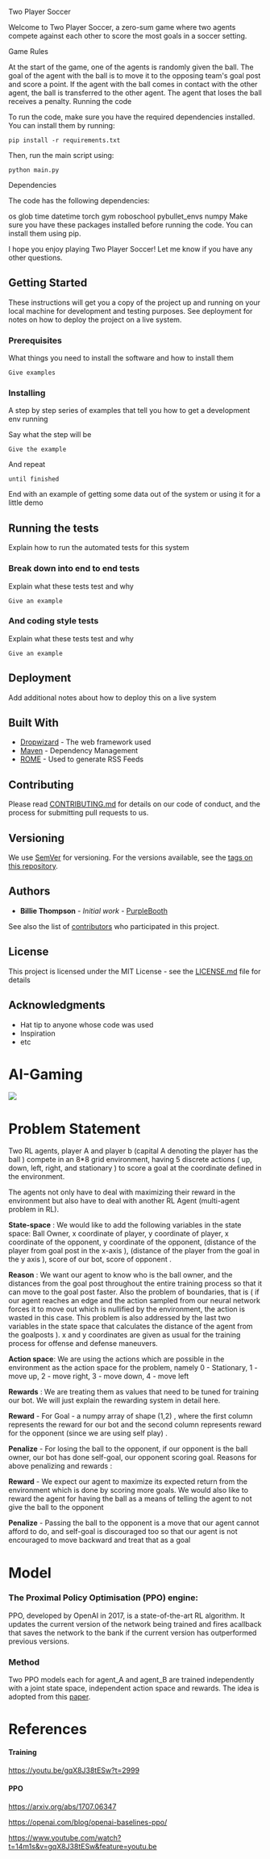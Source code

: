 Two Player Soccer

Welcome to Two Player Soccer, a zero-sum game where two agents compete against each other to score the most goals in a soccer setting.

Game Rules

At the start of the game, one of the agents is randomly given the ball.
The goal of the agent with the ball is to move it to the opposing team's goal post and score a point.
If the agent with the ball comes in contact with the other agent, the ball is transferred to the other agent. The agent that loses the ball receives a penalty.
Running the code

To run the code, make sure you have the required dependencies installed. You can install them by running:

```
pip install -r requirements.txt

```
Then, run the main script using:

```
python main.py
```

Dependencies

The code has the following dependencies:

os
glob
time
datetime
torch
gym
roboschool
pybullet_envs
numpy
Make sure you have these packages installed before running the code. You can install them using pip.

I hope you enjoy playing Two Player Soccer! Let me know if you have any other questions.


## Getting Started

These instructions will get you a copy of the project up and running on your local machine for development and testing purposes. See deployment for notes on how to deploy the project on a live system.

### Prerequisites

What things you need to install the software and how to install them

```
Give examples
```

### Installing

A step by step series of examples that tell you how to get a development env running

Say what the step will be

```
Give the example
```

And repeat

```
until finished
```

End with an example of getting some data out of the system or using it for a little demo

## Running the tests

Explain how to run the automated tests for this system

### Break down into end to end tests

Explain what these tests test and why

```
Give an example
```

### And coding style tests

Explain what these tests test and why

```
Give an example
```

## Deployment

Add additional notes about how to deploy this on a live system

## Built With

* [Dropwizard](http://www.dropwizard.io/1.0.2/docs/) - The web framework used
* [Maven](https://maven.apache.org/) - Dependency Management
* [ROME](https://rometools.github.io/rome/) - Used to generate RSS Feeds

## Contributing

Please read [CONTRIBUTING.md](https://gist.github.com/PurpleBooth/b24679402957c63ec426) for details on our code of conduct, and the process for submitting pull requests to us.

## Versioning

We use [SemVer](http://semver.org/) for versioning. For the versions available, see the [tags on this repository](https://github.com/your/project/tags). 

## Authors

* **Billie Thompson** - *Initial work* - [PurpleBooth](https://github.com/PurpleBooth)

See also the list of [contributors](https://github.com/your/project/contributors) who participated in this project.

## License

This project is licensed under the MIT License - see the [LICENSE.md](LICENSE.md) file for details

## Acknowledgments

* Hat tip to anyone whose code was used
* Inspiration
* etc



# AI-Gaming

![](https://github.com/Aravind-11/Multi-Agent-RL/blob/main/Screenshot%202021-11-20%20at%209.29.16%20PM.png)
# Problem Statement
Two RL agents, player A and player b (capital A denoting the player has the ball ) compete in an 8*8 grid environment, having 5 discrete actions ( up, down, left, right, and stationary ) to score a goal at the coordinate defined in the environment.

The agents not only have to deal with maximizing their reward in the environment but also have to deal with another RL Agent (multi-agent problem in RL).

**State-space** :
We would like to add the following variables in the state space: Ball Owner, x coordinate of player, y coordinate of player, x coordinate of the opponent, y coordinate of the opponent, (distance of the player from goal post in the x-axis ), (distance of the player from the goal in the y axis ), score of our bot, score of opponent .

**Reason** :
We want our agent to know who is the ball owner, and the distances from the goal post throughout the entire training process so that it can move to the goal post faster. Also the problem of boundaries, that is ( if our agent reaches an edge and the action sampled from our neural network forces it to move out which is nullified by the environment, the action is wasted in this case. This problem is also addressed by the last two variables in the state space that calculates the distance of the agent from the goalposts ). x and y coordinates are given as usual for the training process for offense and defense maneuvers​.

**Action space**:
We are using the actions which are possible in the environment as the action space for the problem, namely 0 - Stationary, 1 - move up, 2 - move right, 3 - move down, 4 - move left

**Rewards** :
We are treating them as values that need to be tuned for training our bot. We will just explain the rewarding system in detail here.

**Reward** - 
For Goal - a numpy array of shape (1,2) , where the first column represents the reward for our bot and the second column represents reward for the opponent (since we are using self play) .

**Penalize** - 
For losing the ball to the opponent, if our opponent is the ball owner, our bot has done self-goal, our opponent scoring goal.
Reasons for above penalizing and rewards :

**Reward** - 
We expect our agent to maximize its expected return from the environment which is done by scoring more goals. We would also like to reward the agent for having the ball as a means of telling the agent to not give the ball to the opponent

**Penalize** - 
Passing the ball to the opponent is a move that our agent cannot afford to do, and self-goal is discouraged too so that our agent is not encouraged to move backward and treat that as a goal
# Model

### The Proximal Policy Optimisation (PPO) engine:
PPO, developed by OpenAI in 2017, is a state-of-the-art RL algorithm. It updates the current version of the ​network​ being trained and fires a ​callback​ that saves the network to the bank if the current version has outperformed previous versions.

### Method
Two PPO models each for agent_A and agent_B are trained independently with a joint state space, independent action space and rewards. The idea is adopted from this [paper](https://proceedings.neurips.cc//paper/2020/file/3b2acfe2e38102074656ed938abf4ac3-Paper.pdf). 

 
# References
#### Training

https://youtu.be/gqX8J38tESw?t=2999

#### PPO
https://arxiv.org/abs/1707.06347 

https://openai.com/blog/openai-baselines-ppo/ 

https://www.youtube.com/watch?t=14m1s&v=gqX8J38tESw&feature=youtu.be
      

